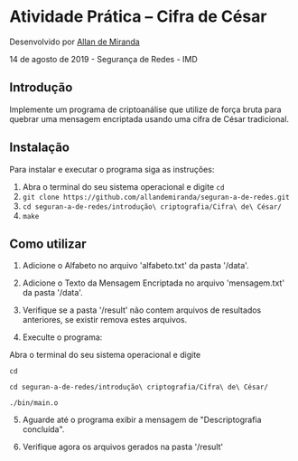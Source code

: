 # Atividade Prática – Cifra de César

Desenvolvido  por [Allan de Miranda](https://github.com/allandemiranda)

14 de agosto de 2019 - Segurança de Redes - IMD

## Introdução

Implemente um programa de criptoanálise que utilize de força bruta para quebrar uma
mensagem encriptada usando uma cifra de César tradicional.

## Instalação

Para instalar e executar o programa siga as instruções:

1. Abra o terminal do seu sistema operacional e digite `cd`
2. `git clone https://github.com/allandemiranda/seguran-a-de-redes.git`
3. `cd seguran-a-de-redes/introdução\ criptografia/Cifra\ de\ César/`
4. `make`

## Como utilizar

1. Adicione o Alfabeto no arquivo 'alfabeto.txt' da pasta '/data'.

2. Adicione o Texto da Mensagem Encriptada no arquivo 'mensagem.txt' da pasta '/data'.

3. Verifique se a pasta '/result' não contem arquivos de resultados anteriores, se existir remova estes arquivos.

4. Execulte o programa: 

Abra o terminal do seu sistema operacional e digite 

`cd`

`cd seguran-a-de-redes/introdução\ criptografia/Cifra\ de\ César/`

`./bin/main.o`

5. Aguarde até o programa exibir a mensagem de "Descriptografia concluída".

6. Verifique agora os arquivos gerados na pasta '/result'
